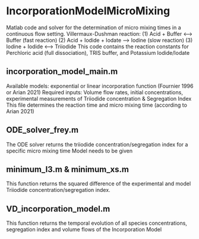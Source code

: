 # IncorporationModelMicroMixing
Matlab code and solver for the determination of micro mixing times in a continuous flow setting.
Villermaux-Dushman reaction:
(1) Acid + Buffer <--> Buffer (fast reaction)
(2) Acid + Iodide + Iodate --> Iodine (slow reaction)
(3) Iodine + Iodide <--> Triiodide
This code contains the reaction constants for Perchloric acid (full dissociation), TRIS buffer, and Potassium Iodide/Iodate

## incorporation_model_main.m
Available models: exponential or linear incorporation function (Fournier 1996 or Arian 2021)
Required inputs: Volume flow rates, initial concentrations, experimental measurements of Triiodide concentration & Segregation Index
This file determines the reaction time and micro mixing time (according to Arian 2021)

## ODE_solver_frey.m
The ODE solver returns the triiodide concentration/segregation index for a specific micro mixing time
Model needs to be given

## minimum_I3.m & minimum_xs.m
This function returns the squared difference of the experimental and model Triiodide concentration/segregation index.

## VD_incorporation_model.m
This function returns the temporal evolution of all species concentrations, segregation index and volume flows of the Incorporation Model
